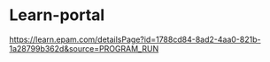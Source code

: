 # Learn-portal
https://learn.epam.com/detailsPage?id=1788cd84-8ad2-4aa0-821b-1a28799b362d&source=PROGRAM_RUN
